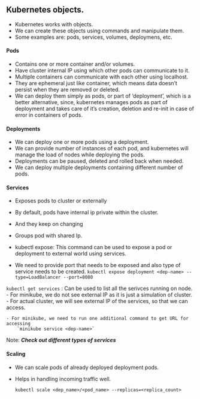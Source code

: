 ## Kubernetes objects.

- Kubernetes works with objects.
- We can create these objects using commands and manipulate them.
- Some examples are: pods, services, volumes, deploymens, etc.

#### Pods

- Contains one or more container and/or volumes.
- Have cluster internal IP using which other pods can communicate to it.
- Multiple containers can communicate with each other using localhost.
- They are ephemeral just like container, which means data doesn’t persist when they are removed or deleted.
- We can deploy them simply as pods, or part of ‘deployment’, which is a better alternative, since, kubernetes manages pods as part of deployment and takes care of it’s creation, deletion and re-init in case of error in containers of pods.

#### Deployments

- We can deploy one or more pods using a deployment.
- We can provide number of instances of each pod, and kubernetes will manage the load of nodes while deploying the pods.
- Deployments can be paused, deleted and rolled back when needed.
- We can deploy multiple deployments containing different number of pods.

#### Services

- Exposes pods to cluster or externally
- By default, pods have internal ip private within the cluster.
- And they keep on changing
- Groups pod with shared Ip.

- kubectl expose: This command can be used to expose a pod or deployment to external world using services.
- We need to provide port that needs to be exposed and also type of service needs to be created.
    `kubectl expose deployment <dep-name> --type=LoadBalancer --port=8080`

`kubectl get services` : Can be used to list all the serivces running on node.
    - For minikube, we do not see external IP as it is just a simulation of cluster.
    - For actual cluster, we will see external IP of the services, so that we can access.

    - For minikube, we need to run one additional command to get URL for accessing
        `minikube service <dep-name>`

Note: ***Check out different types of services***

#### Scaling

- We can scale pods of already deployed deployment pods.
- Helps in handling incoming traffic well.

    `kubectl scale <dep_name>/<pod_name> --replicas=<replica_count>`